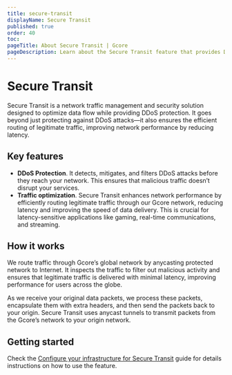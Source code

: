 ```yaml
---
title: secure-transit
displayName: Secure Transit
published: true
order: 40
toc:
pageTitle: About Secure Transit | Gcore
pageDescription: Learn about the Secure Transit feature that provides DDoS protection and helps to optimize your data flow.
---
```

# Secure Transit

Secure Transit is a network traffic management and security solution designed to optimize data flow while providing DDoS protection. It goes beyond just protecting against DDoS attacks—it also ensures the efficient routing of legitimate traffic, improving network performance by reducing latency. 

## Key features

* **DDoS Protection**. It detects, mitigates, and filters DDoS attacks before they reach your network. This ensures that malicious traffic doesn’t disrupt your services. 
* **Traffic optimization**. Secure Transit enhances network performance by efficiently routing legitimate traffic through our Gcore network, reducing latency and improving the speed of data delivery. This is crucial for latency-sensitive applications like gaming, real-time communications, and streaming. 

## How it works 

We route traffic through Gcore’s global network by anycasting protected network to Internet. It inspects the traffic to filter out malicious activity and ensures that legitimate traffic is delivered with minimal latency, improving performance for users across the globe. 

As we receive your original data packets, we process these packets, encapsulate them with extra headers, and then send the packets back to your origin. Secure Transit uses anycast tunnels to transmit packets from the Gcore’s network to your origin network. 

## Getting started 

Check the <a href="https://gcore.com/docs/ddos-protection/activate-ddos-protection/configure-secure-transit" target="_blank">Configure your infrastructure for Secure Transit</a> guide for details instructions on how to use the feature. 